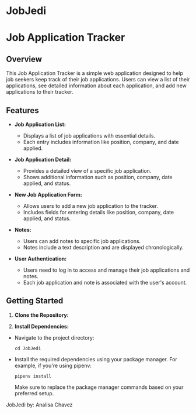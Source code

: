 # JobJedi
# Job Application Tracker

## Overview

This Job Application Tracker is a simple web application designed to help job seekers keep track of their job applications. Users can view a list of their applications, see detailed information about each application, and add new applications to their tracker.

## Features

- **Job Application List:**
  - Displays a list of job applications with essential details.
  - Each entry includes information like position, company, and date applied.

- **Job Application Detail:**
  - Provides a detailed view of a specific job application.
  - Shows additional information such as position, company, date applied, and status.

- **New Job Application Form:**
  - Allows users to add a new job application to the tracker.
  - Includes fields for entering details like position, company, date applied, and status.

- **Notes:**
  - Users can add notes to specific job applications.
  - Notes include a text description and are displayed chronologically.

- **User Authentication:**
  - Users need to log in to access and manage their job applications and notes.
  - Each job application and note is associated with the user's account.

## Getting Started

1. **Clone the Repository:**

2. **Install Dependencies:**
- Navigate to the project directory:
  ```
  cd JobJedi
  ```
- Install the required dependencies using your package manager. For example, if you're using pipenv:
  ```
  pipenv install
  ```
  Make sure to replace the package manager commands based on your preferred setup.

JobJedi
by: Analisa Chavez